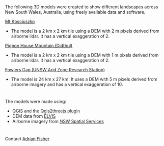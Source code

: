 <h1></h1>
<p>
The following 3D models were created to show different landscapes across New South Wales, Australia, using freely available data and software.
</p>
<p>
<a href="https://adrian-g-fisher.github.io/3d_models/kosciuszko/kosciuszko.html">Mt Kosciuszko</a>
<ul style="padding-left:20px">
<li>The model is a 2 km x 2 km tile using a DEM with 2 m pixels derived from airborne lidar. It has a vertical exaggeration of 2.</li>
</ul>
</p>
<p>
<a href="https://adrian-g-fisher.github.io/3d_models/pigeon_house/pigeon_house.html">Pigeon House Mountain (Didthul)</a>
<ul style="padding-left:20px">
<li>The model is a 2 km x 2 km tile using a DEM with 1 m pixels derived from airborne lidar. It has a vertical exaggeration of 2.</li>
</ul>
</p>
<p>
<a href="https://adrian-g-fisher.github.io/3d_models/fowlers_gap/fowlers_gap.html">Fowlers Gap (UNSW Arid Zone Research Station)</a>
<ul style="padding-left:20px">
<li>The model is 24 km x 27 km. It uses a DEM with 5 m pixels derived from airborne imagery and has a vertical exaggeration of 10.</li>
</ul>
</p>
<h1></h1>
<p>
The models were made using:
<ul><li><a href="https://www.qgis.org">QGIS</a> and the <a href="https://qgis2threejs.readthedocs.io/en/docs/">Qgis2threejs plugin</a></li>
<li>DEM data from <a href="https://elevation.fsdf.org.au/">ELVIS</a></li>
<li>Airborne imagery from <a href="https://www.spatial.nsw.gov.au/products_and_services/web_services/qgis">NSW Spatial Services</a></li></ul>
</p>
<h1></h1>
<p>
Contact <a href="https://www.bees.unsw.edu.au/our-people/adrian-fisher">Adrian Fisher</a>
</p>
